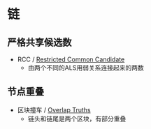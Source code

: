 # 链

## 严格共享候选数
- RCC / [Restricted Common Candidate](https://zhuanlan.zhihu.com/p/33769864)
  - 由两个不同的ALS用弱关系连接起来的两数

## 节点重叠
- 区块撞车 / [Overlap Truths](https://zhuanlan.zhihu.com/p/33770218)
  - 链头和链尾是两个区块，有部分重叠